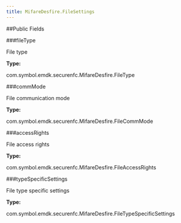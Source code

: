 ```yaml
---
title: MifareDesfire.FileSettings
---
```




##Public Fields

###fileType

File type

**Type:**

com.symbol.emdk.securenfc.MifareDesfire.FileType

###commMode

File communication mode

**Type:**

com.symbol.emdk.securenfc.MifareDesfire.FileCommMode

###accessRights

File access rights

**Type:**

com.symbol.emdk.securenfc.MifareDesfire.FileAccessRights

###typeSpecificSettings

File type specific settings

**Type:**

com.symbol.emdk.securenfc.MifareDesfire.FileTypeSpecificSettings



